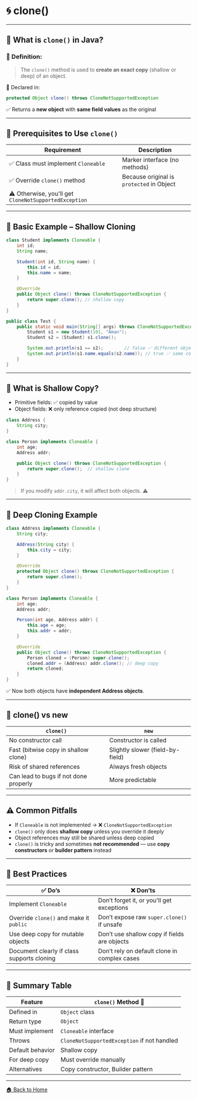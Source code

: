 # 🌀 clone() 

---

## 🧠 What is `clone()` in Java?

### 📌 Definition:

> The `clone()` method is used to **create an exact copy** (shallow or deep) of an object.

🧾 Declared in:

```java
protected Object clone() throws CloneNotSupportedException
```

✅ Returns a **new object** with **same field values** as the original

---

## 🚨 Prerequisites to Use `clone()`

| Requirement                                           | Description                               |
| ----------------------------------------------------- | ----------------------------------------- |
| ✅ Class must implement `Cloneable`                    | Marker interface (no methods)             |
| ✅ Override `clone()` method                           | Because original is `protected` in Object |
| ⚠️ Otherwise, you'll get `CloneNotSupportedException` |                                           |

---

## 🧪 Basic Example – Shallow Cloning

```java
class Student implements Cloneable {
    int id;
    String name;

    Student(int id, String name) {
        this.id = id;
        this.name = name;
    }

    @Override
    public Object clone() throws CloneNotSupportedException {
        return super.clone(); // shallow copy
    }
}
```

```java
public class Test {
    public static void main(String[] args) throws CloneNotSupportedException {
        Student s1 = new Student(101, "Aman");
        Student s2 = (Student) s1.clone();

        System.out.println(s1 == s2);        // false ✅ different objects
        System.out.println(s1.name.equals(s2.name)); // true ✅ same content
    }
}
```

---

## 🧪 What is Shallow Copy?

* Primitive fields: ✅ copied by value
* Object fields: ❌ only reference copied (not deep structure)

```java
class Address {
    String city;
}

class Person implements Cloneable {
    int age;
    Address addr;

    public Object clone() throws CloneNotSupportedException {
        return super.clone();  // shallow clone
    }
}
```

> If you modify `addr.city`, it will affect both objects. ⚠️

---

## 🧬 Deep Cloning Example

```java
class Address implements Cloneable {
    String city;

    Address(String city) {
        this.city = city;
    }

    @Override
    protected Object clone() throws CloneNotSupportedException {
        return super.clone();
    }
}

class Person implements Cloneable {
    int age;
    Address addr;

    Person(int age, Address addr) {
        this.age = age;
        this.addr = addr;
    }

    @Override
    public Object clone() throws CloneNotSupportedException {
        Person cloned = (Person) super.clone();
        cloned.addr = (Address) addr.clone(); // deep copy
        return cloned;
    }
}
```

✅ Now both objects have **independent Address objects**.

---

## 🧾 clone() vs new

| `clone()`                             | `new`                            |
| ------------------------------------- | -------------------------------- |
| No constructor call                   | Constructor is called            |
| Fast (bitwise copy in shallow clone)  | Slightly slower (field-by-field) |
| Risk of shared references             | Always fresh objects             |
| Can lead to bugs if not done properly | More predictable                 |

---

## ⚠️ Common Pitfalls

* If `Cloneable` is not implemented → ❌ `CloneNotSupportedException`
* `clone()` only does **shallow copy** unless you override it deeply
* Object references may still be shared unless deep copied
* `clone()` is tricky and sometimes **not recommended** — use **copy constructors** or **builder pattern** instead

---

## 🧼 Best Practices

| ✅ Do’s                                     | ❌ Don’ts                                     |
| ------------------------------------------ | -------------------------------------------- |
| Implement `Cloneable`                      | Don’t forget it, or you'll get exceptions    |
| Override `clone()` and make it `public`    | Don’t expose raw `super.clone()` if unsafe   |
| Use deep copy for mutable objects          | Don’t use shallow copy if fields are objects |
| Document clearly if class supports cloning | Don’t rely on default clone in complex cases |

---

## 🏁 Summary Table

| Feature          | `clone()` Method 🔁                         |
| ---------------- | ------------------------------------------- |
| Defined in       | `Object` class                              |
| Return type      | `Object`                                    |
| Must implement   | `Cloneable` interface                       |
| Throws           | `CloneNotSupportedException` if not handled |
| Default behavior | Shallow copy                                |
| For deep copy    | Must override manually                      |
| Alternatives     | Copy constructor, Builder pattern           |

---

[🏠 Back to Home](../../README.md)